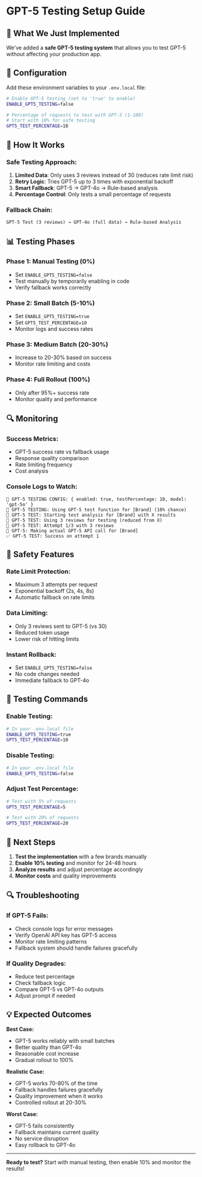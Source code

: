 # GPT-5 Testing Setup Guide

## 🚀 What We Just Implemented

We've added a **safe GPT-5 testing system** that allows you to test GPT-5 without affecting your production app.

## 🔧 Configuration

Add these environment variables to your `.env.local` file:

```bash
# Enable GPT-5 testing (set to 'true' to enable)
ENABLE_GPT5_TESTING=false

# Percentage of requests to test with GPT-5 (1-100)
# Start with 10% for safe testing
GPT5_TEST_PERCENTAGE=10
```

## 🧪 How It Works

### **Safe Testing Approach:**
1. **Limited Data**: Only uses 3 reviews instead of 30 (reduces rate limit risk)
2. **Retry Logic**: Tries GPT-5 up to 3 times with exponential backoff
3. **Smart Fallback**: GPT-5 → GPT-4o → Rule-based analysis
4. **Percentage Control**: Only tests a small percentage of requests

### **Fallback Chain:**
```
GPT-5 Test (3 reviews) → GPT-4o (full data) → Rule-based Analysis
```

## 📊 Testing Phases

### **Phase 1: Manual Testing (0%)**
- Set `ENABLE_GPT5_TESTING=false`
- Test manually by temporarily enabling in code
- Verify fallback works correctly

### **Phase 2: Small Batch (5-10%)**
- Set `ENABLE_GPT5_TESTING=true`
- Set `GPT5_TEST_PERCENTAGE=10`
- Monitor logs and success rates

### **Phase 3: Medium Batch (20-30%)**
- Increase to 20-30% based on success
- Monitor rate limiting and costs

### **Phase 4: Full Rollout (100%)**
- Only after 95%+ success rate
- Monitor quality and performance

## 🔍 Monitoring

### **Success Metrics:**
- GPT-5 success rate vs fallback usage
- Response quality comparison
- Rate limiting frequency
- Cost analysis

### **Console Logs to Watch:**
```
🧪 GPT-5 TESTING CONFIG: { enabled: true, testPercentage: 10, model: 'gpt-5o' }
🧪 GPT-5 TESTING: Using GPT-5 test function for [Brand] (10% chance)
🧪 GPT-5 TEST: Starting test analysis for [Brand] with X results
🧪 GPT-5 TEST: Using 3 reviews for testing (reduced from X)
🧪 GPT-5 TEST: Attempt 1/3 with 3 reviews
🚀 GPT-5: Making actual GPT-5 API call for [Brand]
✅ GPT-5 TEST: Success on attempt 1
```

## 🚨 Safety Features

### **Rate Limit Protection:**
- Maximum 3 attempts per request
- Exponential backoff (2s, 4s, 8s)
- Automatic fallback on rate limits

### **Data Limiting:**
- Only 3 reviews sent to GPT-5 (vs 30)
- Reduced token usage
- Lower risk of hitting limits

### **Instant Rollback:**
- Set `ENABLE_GPT5_TESTING=false`
- No code changes needed
- Immediate fallback to GPT-4o

## 🧪 Testing Commands

### **Enable Testing:**
```bash
# In your .env.local file
ENABLE_GPT5_TESTING=true
GPT5_TEST_PERCENTAGE=10
```

### **Disable Testing:**
```bash
# In your .env.local file
ENABLE_GPT5_TESTING=false
```

### **Adjust Test Percentage:**
```bash
# Test with 5% of requests
GPT5_TEST_PERCENTAGE=5

# Test with 20% of requests
GPT5_TEST_PERCENTAGE=20
```

## 📝 Next Steps

1. **Test the implementation** with a few brands manually
2. **Enable 10% testing** and monitor for 24-48 hours
3. **Analyze results** and adjust percentage accordingly
4. **Monitor costs** and quality improvements

## 🔍 Troubleshooting

### **If GPT-5 Fails:**
- Check console logs for error messages
- Verify OpenAI API key has GPT-5 access
- Monitor rate limiting patterns
- Fallback system should handle failures gracefully

### **If Quality Degrades:**
- Reduce test percentage
- Check fallback logic
- Compare GPT-5 vs GPT-4o outputs
- Adjust prompt if needed

## 💡 Expected Outcomes

**Best Case:**
- GPT-5 works reliably with small batches
- Better quality than GPT-4o
- Reasonable cost increase
- Gradual rollout to 100%

**Realistic Case:**
- GPT-5 works 70-80% of the time
- Fallback handles failures gracefully
- Quality improvement when it works
- Controlled rollout at 20-30%

**Worst Case:**
- GPT-5 fails consistently
- Fallback maintains current quality
- No service disruption
- Easy rollback to GPT-4o

---

**Ready to test?** Start with manual testing, then enable 10% and monitor the results!

